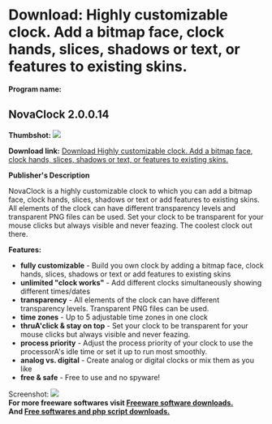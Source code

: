 # Download: Highly customizable clock. Add a bitmap face, clock hands, slices, shadows or text, or features to existing skins.

**Program name:**

## NovaClock 2.0.0.14

  
**Thumbshot:** ![](http://www.freewarefiles.com/screenshot/novaclock_md.gif)   
  
**Download link:** [Download Highly customizable clock. Add a bitmap face, clock hands, slices, shadows or text, or features to existing skins.](http://freesoftwares.boysofts.com/NovaClock_program_33392.html)  
  


**Publisher's Description**  
  


NovaClock is a highly customizable clock to which you can add a bitmap face, clock hands, slices, shadows or text or add features to existing skins. All elements of the clock can have different transparency levels and transparent PNG files can be used. Set your clock to be transparent for your mouse clicks but always visible and never feazing. The coolest clock out there. 

**Features:**

  * **fully customizable** \- Build you own clock by adding a bitmap face, clock hands, slices, shadows or text or add features to existing skins 
  * **unlimited "clock works"** \- Add different clocks simultaneously showing different times/dates 
  * **transparency** \- All elements of the clock can have different transparency levels. Transparent PNG files can be used. 
  * **time zones** \- Up to 5 adjustable time zones in one clock 
  * **thruA'click & stay on top** \- Set your clock to be transparent for your mouse clicks but always visible and never feazing. 
  * **process priority** \- Adjust the process priority of your clock to use the processorA's idle time or set it up to run most smoothly. 
  * **analog vs. digital** \- Create analog or digital clocks or mix them as you like 
  * **free & safe** \- Free to use and no spyware! 

  
  
Screenshot: ![](http://www.freewarefiles.com/screenshot/novaclock.gif)   
**For more freeware softwares visit [Freeware software downloads.](http://freesoftwares.boysofts.com/)**   
**And [Free softwares and php script downloads.](http://www.boysofts.com/)**
